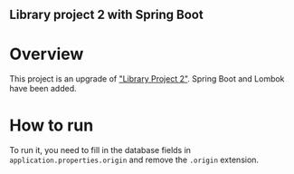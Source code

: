 ## Library project 2 with Spring Boot

# Overview

This project is an upgrade of ["Library Project 2"](https://github.com/Arkeea/library-project2/). 
Spring Boot and Lombok have been added.

# How to run 

To run it, you need to fill in the database fields in `application.properties.origin` and remove the `.origin` extension.


